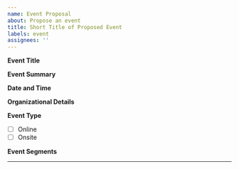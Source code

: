 ```yaml
---
name: Event Proposal
about: Propose an event
title: Short Title of Proposed Event
labels: event
assignees: ''
---
```


**Event Title**
<!-- Tentative title of the Event -->

**Event Summary**
<!-- Short description of the event. -->
**Date and Time**
<!-- Mention time and date of the event. -->
**Organizational Details**
<!-- Share primary event organizers, location etc. -->

**Event Type**
- [ ] Online
- [ ] Onsite

**Event Segments**
<!-- Share a list of topics or activities that the event is expected to cover -->

---

<!-- Insert any additional content below this line. -->
